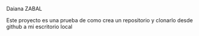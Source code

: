  Daiana ZABAL
 
 Este proyecto es una prueba de como crea un repositorio y clonarlo desde github a mi escritorio local